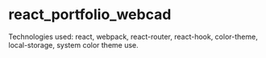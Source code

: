 # react_portfolio_webcad

Technologies used: react, webpack, react-router, react-hook, color-theme, local-storage,
system color theme use.
